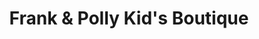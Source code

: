 ---
title: "Frank & Polly Kid's Boutique"
url: /castleblayney/frank-and-polly-kids-boutique/
shop: clothes
---
